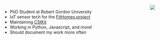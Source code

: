 <!--
**Gi-z/Gi-z** is a ✨ _special_ ✨ repository because its `README.md` (this file) appears on your GitHub profile.

Here are some ideas to get you started:

- 🔭 I’m currently working on ...
- 🌱 I’m currently learning ...
- 👯 I’m looking to collaborate on ...
- 🤔 I’m looking for help with ...
- 💬 Ask me about ...
- 📫 How to reach me: ...
- 😄 Pronouns: ...
- ⚡ Fun fact: ...
-->

<img align="right" src="https://github-readme-stats.vercel.app/api?username=Gi-z&count_private=true&theme=dark"/>

- PhD Student at Robert Gordon University
- IoT sensor tech for the [FitHomes project](https://www.rgu.ac.uk/research/research-projects/projects/899-fitsense-fall-prediction-in-technology-enabled-fit-homes)
- Maintaining [CSIKit](https://github.com/Gi-z/CSIKit)
- Working in Python, Javascript, and more!
- Should document my work more often
